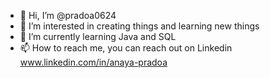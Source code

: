 - 👋 Hi, I’m @pradoa0624
- 👀 I’m interested in creating things and learning new things
- 🌱 I’m currently learning Java and SQL
- 📫 How to reach me, you can reach out on Linkedin www.linkedin.com/in/anaya-pradoa

<!---
pradoa0624/pradoa0624 is a ✨ special ✨ repository because its `README.md` (this file) appears on your GitHub profile.
You can click the Preview link to take a look at your changes.
--->
